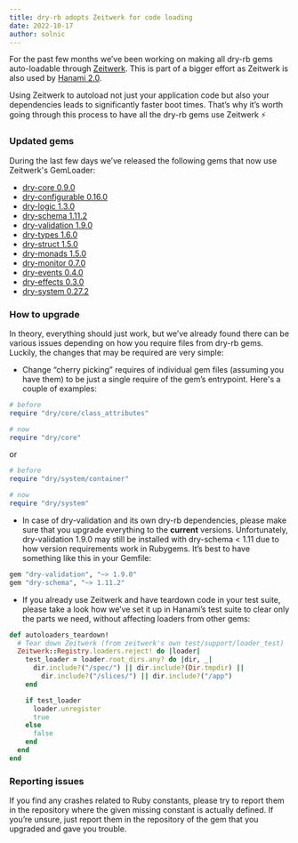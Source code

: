 ```yaml
---
title: dry-rb adopts Zeitwerk for code loading
date: 2022-10-17
author: solnic
---
```


For the past few months we’ve been working on making all dry-rb gems auto-loadable through [Zeitwerk](https://github.com/fxn/zeitwerk). This is part of a bigger effort as Zeitwerk is also used by [Hanami 2.0](https://github.com/hanami/hanami).

Using Zeitwerk to autoload not just your application code but also your dependencies leads to significantly faster boot times. That’s why it’s worth going through this process to have all the dry-rb gems use Zeitwerk ⚡

### Updated gems

During the last few days we’ve released the following gems that now use Zeitwerk's GemLoader:

- [dry-core 0.9.0](https://github.com/dry-rb/dry-core/releases/tag/v0.9.0)
- [dry-configurable 0.16.0](https://github.com/dry-rb/dry-configurable/releases/tag/v0.16.0)
- [dry-logic 1.3.0](https://github.com/dry-rb/dry-logic/releases/tag/v1.3.0)
- [dry-schema 1.11.2](https://github.com/dry-rb/dry-schema/releases/tag/v1.11.2)
- [dry-validation 1.9.0](https://github.com/dry-rb/dry-validation/releases/tag/v1.9.0)
- [dry-types 1.6.0](https://github.com/dry-rb/dry-types/releases/tag/v1.6.0)
- [dry-struct 1.5.0](https://github.com/dry-rb/dry-struct/releases/tag/v1.5.0)
- [dry-monads 1.5.0](https://github.com/dry-rb/dry-monads/releases/tag/v1.5.0)
- [dry-monitor 0.7.0](https://github.com/dry-rb/dry-monitor/releases/tag/v0.7.0)
- [dry-events 0.4.0](https://github.com/dry-rb/dry-events/releases/tag/v0.4.0)
- [dry-effects 0.3.0](https://github.com/dry-rb/dry-effects/releases/tag/v0.3.0)
- [dry-system 0.27.2](https://github.com/dry-rb/dry-system/releases/tag/v0.27.2)

### How to upgrade

In theory, everything should just work, but we’ve already found there can be various issues depending on how you require files from dry-rb gems. Luckily, the changes that may be required are very simple:

- Change “cherry picking” requires of individual gem files (assuming you have them) to be just a single require of the gem’s entrypoint. Here's a couple of examples:

```ruby
# before
require "dry/core/class_attributes"

# now
require "dry/core"
```

or

```ruby
# before
require "dry/system/container"

# now
require "dry/system"
```

- In case of dry-validation and its own dry-rb dependencies, please make sure that you upgrade everything to the **current** versions.  Unfortunately, dry-validation 1.9.0 may still be installed with dry-schema < 1.11 due to how version requirements work in Rubygems. It’s best to have something like this in your Gemfile:
```ruby
gem "dry-validation", "~> 1.9.0"
gem "dry-schema", "~> 1.11.2"
```

- If you already use Zeitwerk and have teardown code in your test suite, please take a look how we’ve set it up in Hanami’s test suite to clear only the parts we need, without affecting loaders from other gems:

```ruby
def autoloaders_teardown!
  # Tear down Zeitwerk (from zeitwerk's own test/support/loader_test)
  Zeitwerk::Registry.loaders.reject! do |loader|
    test_loader = loader.root_dirs.any? do |dir, _|
      dir.include?("/spec/") || dir.include?(Dir.tmpdir) ||
        dir.include?("/slices/") || dir.include?("/app")
    end

    if test_loader
      loader.unregister
      true
    else
      false
    end
  end
end
```

### Reporting issues

If you find any crashes related to Ruby constants, please try to report them in the repository where the given missing constant is actually defined. If you’re unsure, just report them in the repository of the gem that you upgraded and gave you trouble.

